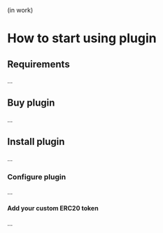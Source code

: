 (in work)

# How to start using plugin

## Requirements
...

## Buy plugin
...

## Install plugin
...

### Configure plugin
...

#### Add your custom ERC20 token
...

